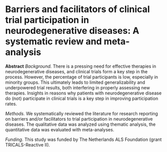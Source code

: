 # Barriers and facilitators of clinical trial participation in neurodegenerative diseases: A systematic review and meta-analysis

**Abstract**
*Background.* There is a pressing need for effective therapies in neurodegenerative diseases, and clinical trials form a key step in the process. However, the percentage of trial participants is low, especially in minority groups. This ultimately leads to limited generalizability and underpowered trial results, both interfering in properly assessing new therapies. Insights in reasons why patients with neurodegenerative disease do (not) participate in clinical trials is a key step in improving participation rates. 

*Methods.* We systematically reviewed the literature for research reporting on barriers and/or facilitators to trial participation in neurodegenerative diseases. The qualitative data was analyzed using thematic analysis, the quantitative data was evaluated with meta-analyses. 


*Funding.* This study was funded by The Netherlands ALS Foundation (grant TRICALS-Reactive II).

